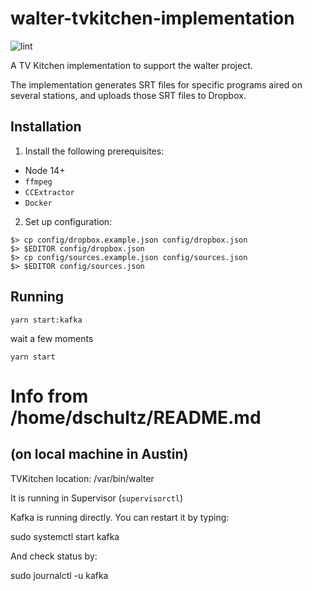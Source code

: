 # walter-tvkitchen-implementation
![lint](https://github.com/art-o-matic/walter-tvkitchen-implementation/actions/workflows/lint.yml/badge.svg)

A TV Kitchen implementation to support the walter project.

The implementation generates SRT files for specific programs aired on several stations, and uploads those SRT files to Dropbox.

## Installation

1. Install the following prerequisites:

- Node 14+
- `ffmpeg`
- `CCExtractor`
- `Docker`

2. Set up configuration:

```
$> cp config/dropbox.example.json config/dropbox.json
$> $EDITOR config/dropbox.json
$> cp config/sources.example.json config/sources.json
$> $EDITOR config/sources.json
```

## Running
`yarn start:kafka`

wait a few moments

`yarn start`


# Info from /home/dschultz/README.md
## (on local machine in Austin)
TVKitchen location: /var/bin/walter

It is running in Supervisor (`supervisorctl`)

Kafka is running directly.
You can restart it by typing:

sudo systemctl start kafka

And check status by:

sudo journalctl -u kafka
